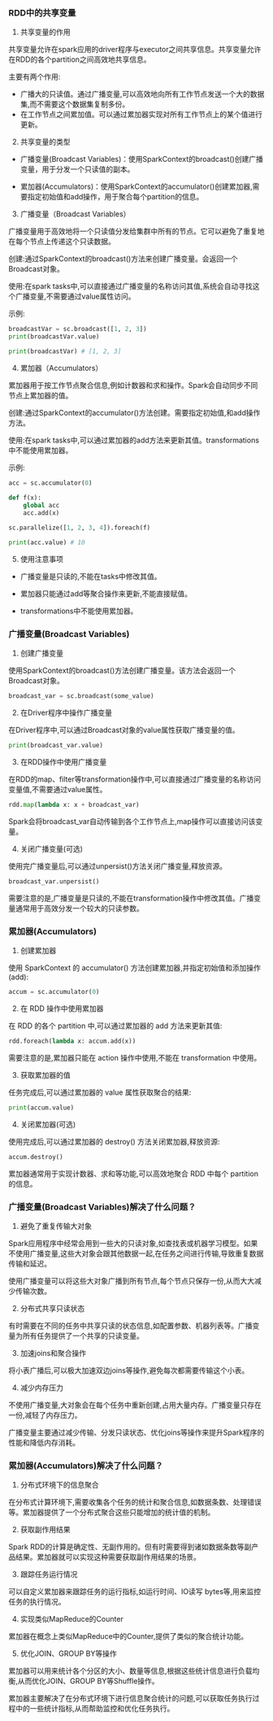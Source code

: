 ### RDD中的共享变量

1. 共享变量的作用

共享变量允许在spark应用的driver程序与executor之间共享信息。共享变量允许在RDD的各个partition之间高效地共享信息。

主要有两个作用:
- 广播大的只读值。通过广播变量,可以高效地向所有工作节点发送一个大的数据集,而不需要这个数据集复制多份。
- 在工作节点之间累加值。可以通过累加器实现对所有工作节点上的某个值进行更新。

2. 共享变量的类型

- 广播变量(Broadcast Variables)：使用SparkContext的broadcast()创建广播变量，用于分发一个只读值的副本。

- 累加器(Accumulators)：使用SparkContext的accumulator()创建累加器,需要指定初始值和add操作，用于聚合每个partition的信息。

3. 广播变量（Broadcast Variables）

广播变量用于高效地将一个只读值分发给集群中所有的节点。它可以避免了重复地在每个节点上传递这个只读数据。

创建:通过SparkContext的broadcast()方法来创建广播变量。会返回一个Broadcast对象。

使用:在spark tasks中,可以直接通过广播变量的名称访问其值,系统会自动寻找这个广播变量,不需要通过value属性访问。

示例:

```python
broadcastVar = sc.broadcast([1, 2, 3]) 
print(broadcastVar.value)

print(broadcastVar) # [1, 2, 3]
```

4. 累加器（Accumulators）

累加器用于按工作节点聚合信息,例如计数器和求和操作。Spark会自动同步不同节点上累加器的值。

创建:通过SparkContext的accumulator()方法创建。需要指定初始值,和add操作方法。

使用:在spark tasks中,可以通过累加器的add方法来更新其值。transformations中不能使用累加器。

示例:

```python
acc = sc.accumulator(0) 

def f(x):
    global acc
    acc.add(x)
    
sc.parallelize([1, 2, 3, 4]).foreach(f) 

print(acc.value) # 10
```

5. 使用注意事项

- 广播变量是只读的,不能在tasks中修改其值。

- 累加器只能通过add等聚合操作来更新,不能直接赋值。

- transformations中不能使用累加器。


### 广播变量(Broadcast Variables)

1. 创建广播变量

使用SparkContext的broadcast()方法创建广播变量。该方法会返回一个Broadcast对象。

```python
broadcast_var = sc.broadcast(some_value)
```

2. 在Driver程序中操作广播变量

在Driver程序中,可以通过Broadcast对象的value属性获取广播变量的值。

```python
print(broadcast_var.value)
```

3. 在RDD操作中使用广播变量

在RDD的map、filter等transformation操作中,可以直接通过广播变量的名称访问变量值,不需要通过value属性。

```python
rdd.map(lambda x: x + broadcast_var)
```

Spark会将broadcast_var自动传输到各个工作节点上,map操作可以直接访问该变量。

4. 关闭广播变量(可选)

使用完广播变量后,可以通过unpersist()方法关闭广播变量,释放资源。

```python
broadcast_var.unpersist()
```

需要注意的是,广播变量是只读的,不能在transformation操作中修改其值。广播变量通常用于高效分发一个较大的只读参数。

### 累加器(Accumulators)

1. 创建累加器

使用 SparkContext 的 accumulator() 方法创建累加器,并指定初始值和添加操作(add):

```python
accum = sc.accumulator(0)
```

2. 在 RDD 操作中使用累加器

在 RDD 的各个 partition 中,可以通过累加器的 add 方法来更新其值:

```python
rdd.foreach(lambda x: accum.add(x))
```

需要注意的是,累加器只能在 action 操作中使用,不能在 transformation 中使用。

3. 获取累加器的值

任务完成后,可以通过累加器的 value 属性获取聚合的结果:

```python
print(accum.value)
```

4. 关闭累加器(可选)

使用完成后,可以通过累加器的 destroy() 方法关闭累加器,释放资源:

```python 
accum.destroy()
```

累加器通常用于实现计数器、求和等功能,可以高效地聚合 RDD 中每个 partition 的信息。

### 广播变量(Broadcast Variables)解决了什么问题？

1. 避免了重复传输大对象

Spark应用程序中经常会用到一些大的只读对象,如查找表或机器学习模型。如果不使用广播变量,这些大对象会跟其他数据一起,在任务之间进行传输,导致重复数据传输和延迟。

使用广播变量可以将这些大对象广播到所有节点,每个节点只保存一份,从而大大减少传输次数。

2. 分布式共享只读状态

有时需要在不同的任务中共享只读的状态信息,如配置参数、机器列表等。广播变量为所有任务提供了一个共享的只读变量。

3. 加速joins和聚合操作

将小表广播后,可以极大加速双边joins等操作,避免每次都需要传输这个小表。

4. 减少内存压力

不使用广播变量,大对象会在每个任务中重新创建,占用大量内存。广播变量只存在一份,减轻了内存压力。

广播变量主要通过减少传输、分发只读状态、优化joins等操作来提升Spark程序的性能和降低内存消耗。

### 累加器(Accumulators)解决了什么问题？

1. 分布式环境下的信息聚合

在分布式计算环境下,需要收集各个任务的统计和聚合信息,如数据条数、处理错误等。累加器提供了一个分布式聚合这些只能增加的统计值的机制。

2. 获取副作用结果

Spark RDD的计算是确定性、无副作用的。但有时需要得到诸如数据条数等副产品结果。累加器就可以实现这种需要获取副作用结果的场景。

3. 跟踪任务运行情况

可以自定义累加器来跟踪任务的运行指标,如运行时间、IO读写 bytes等,用来监控任务的执行情况。

4. 实现类似MapReduce的Counter

累加器在概念上类似MapReduce中的Counter,提供了类似的聚合统计功能。

5. 优化JOIN、GROUP BY等操作

累加器可以用来统计各个分区的大小、数量等信息,根据这些统计信息进行负载均衡,从而优化JOIN、GROUP BY等Shuffle操作。

累加器主要解决了在分布式环境下进行信息聚合统计的问题,可以获取任务执行过程中的一些统计指标,从而帮助监控和优化任务执行。